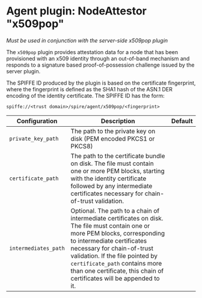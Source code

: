 # Agent plugin: NodeAttestor "x509pop"

*Must be used in conjunction with the server-side x509pop plugin*

The `x509pop` plugin provides attestation data for a node that has been
provisioned with an x509 identity through an out-of-band mechanism and responds
to a signature based proof-of-possession challenge issued by the server
plugin.

The SPIFFE ID produced by the plugin is based on the certificate fingerprint, where the fingerprint is defined as the 
SHA1 hash of the ASN.1 DER encoding of the identity certificate. The SPIFFE ID has the form:

```
spiffe://<trust domain>/spire/agent/x509pop/<fingerprint>
```

| Configuration | Description | Default                 |
| ------------- | ----------- | ----------------------- |
| `private_key_path` | The path to the private key on disk (PEM encoded PKCS1 or PKCS8) | |
| `certificate_path` | The path to the certificate bundle on disk. The file must contain one or more PEM blocks, starting with the identity certificate followed by any intermediate certificates necessary for chain-of-trust validation. | |
| `intermediates_path` | Optional. The path to a chain of intermediate certificates on disk. The file must contain one or more PEM blocks, corresponding to intermediate certificates necessary for chain-of-trust validation. If the file pointed by `certificate_path` contains more than one certificate, this chain of certificates will be appended to it. | |